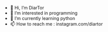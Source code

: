 - 👋 Hi, I’m DiarTor
- 👀 I’m interested in programming
- 🌱 I’m currently learning python
- 📫 How to reach me : instagram.com/diartor

<!---
DiarTor/DiarTor is a ✨ special ✨ repository because its `README.md` (this file) appears on your GitHub profile.
You can click the Preview link to take a look at your changes.
--->
